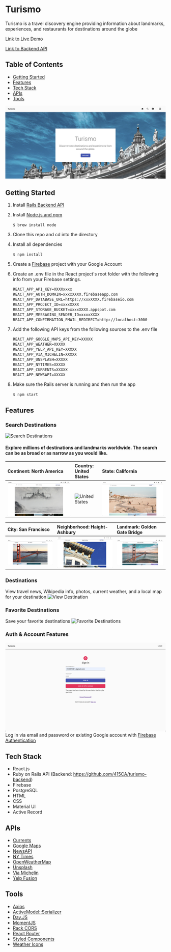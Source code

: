 # Turismo

Turismo is a travel discovery engine providing information about landmarks, experiences, and restaurants for destinations around the globe

[Link to Live Demo](https://turismo-travel.herokuapp.com/)

[Link to Backend API](https://github.com/415CA/turismo-backend)


## Table of Contents
* [Getting Started](#getting-started)
* [Features](#features)
* [Tech Stack](#tech-stack)
* [APIs](#apis)
* [Tools](#tools)

![Turismo](src/images/header.png)

<a name="getting-started"/>

## Getting Started
1. Install [Rails Backend API](https://github.com/415CA/turismo-backend)
2. Install [Node.js and npm](https://www.npmjs.com/get-npm)

    ```$ brew install node```
    
3. Clone this repo and cd into the directory
4. Install all dependencies

    ```$ npm install```

5. Create a [Firebase](https://console.firebase.google.com/u/0/) project with your Google Account 
6. Create an .env file in the React project's root folder with the following info from your Firebase settings.
    ```
    REACT_APP_API_KEY=XXXXxxxx 
    REACT_APP_AUTH_DOMAIN=xxxxXXXX.firebaseapp.com
    REACT_APP_DATABASE_URL=https://xxxXXXX.firebaseio.com
    REACT_APP_PROJECT_ID=xxxxXXXX
    REACT_APP_STORAGE_BUCKET=xxxxXXXX.appspot.com
    REACT_APP_MESSAGING_SENDER_ID=xxxxXXXX
    REACT_APP_CONFIRMATION_EMAIL_REDIRECT=http://localhost:3000
    ```
6. Add the following API keys from the following sources to the .env file
    ```
    REACT_APP_GOOGLE_MAPS_API_KEY=XXXXX
    REACT_APP_WEATHER=XXXXX
    REACT_APP_YELP_API_KEY=XXXXX
    REACT_APP_VIA_MICHELIN=XXXXX
    REACT_APP_UNSPLASH=XXXXX
    REACT_APP_NYTIMES=XXXXX
    REACT_APP_CURRENTS=XXXXX
    REACT_APP_NEWSAPI=XXXXX
    ```
7. Make sure the Rails server is running and then run the app

    ```$ npm start```
    
<a name="features"/>

## Features

### Search Destinations
![Search Destinations](src/images/Search.gif)

#### Explore millions of destinations and landmarks worldwide. The search can be as broad or as narrow as you would like. 

|Continent: North America| Country: United States | State: California|
|:---|:---|:---|
|![North America](src/images/DestLevels/NorthAmerica.png)|![United States](src/images/DestLevels/UnitedStates.png)|![California](src/images/DestLevels/California.png)|

|City: San Francisco| Neighborhood: Haight-Ashbury| Landmark: Golden Gate Bridge|
|:---|:---|:---|
|![San Francisco](src/images/DestLevels/SanFrancisco.png)|![Haight-Ashbury](src/images/DestLevels/HaightAshbury.png)|![Golden Gate Bridge](src/images/DestLevels/GoldenGateBridge.png)|

### Destinations
View travel news, Wikipedia info, photos, current weather, and a local map for your destination
![View Destination](src/images/FullPage.gif)


### Favorite Destinations
Save your favorite destinations
![Favorite Destinations](src/images/Destinations.gif)

### Auth & Account Features
![Auth & Account Features](src/images/SignInPage.png)
  Log in via email and password or existing Google account with [Firebase Authentication](https://firebase.google.com/docs/auth)

<a name="tech-stack"/>

## Tech Stack
* React.js
* Ruby on Rails API (Backend: https://github.com/415CA/turismo-backend)
* Firebase
* PostgreSQL
* HTML
* CSS
* Material UI
* Active Record

<a name="apis"/>

## APIs
* [Currents](https://currentsapi.services/en)
* [Google Maps](https://developers.google.com/maps/documentation)
* [NewsAPI](https://newsapi.org/)
* [NY Times](https://developer.nytimes.com/apis)
* [OpenWeatherMap](https://openweathermap.org/api)
* [Unsplash](https://unsplash.com/developers)
* [Via Michelin](https://api.viamichelin.com/services/api-js/)
* [Yelp Fusion](https://www.yelp.com/fusion)

<a name="tools"/>

## Tools
* [Axios](https://www.npmjs.com/package/react-axios)
* [ActiveModel::Serializer](https://github.com/rails-api/active_model_serializers)
* [Day.JS](https://www.npmjs.com/package/dayjs)
* [MomentJS](https://momentjs.com/)
* [Rack CORS](https://github.com/cyu/rack-cors)
* [React Router](https://reacttraining.com/react-router/web/guides/quick-start)
* [Styled Components](https://styled-components.com/)
* [Weather Icons](https://erikflowers.github.io/weather-icons/)
